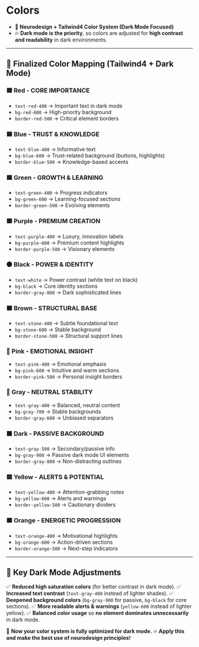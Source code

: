 # Colors

- **📌 Neurodesign + Tailwind4 Color System (Dark Mode Focused)**
- 🔥 **Dark mode is the priority**, so colors are adjusted for **high contrast and readability** in dark environments.

---

## **🚀 Finalized Color Mapping (Tailwind4 + Dark Mode)**

### **🟥 Red - CORE IMPORTANCE**

- `text-red-400` → Important text in dark mode
- `bg-red-600` → High-priority background
- `border-red-500` → Critical element borders

### **🟦 Blue - TRUST & KNOWLEDGE**

- `text-blue-400` → Informative text
- `bg-blue-600` → Trust-related background (buttons, highlights)
- `border-blue-500` → Knowledge-based accents

### **🟩 Green - GROWTH & LEARNING**

- `text-green-400` → Progress indicators
- `bg-green-600` → Learning-focused sections
- `border-green-500` → Evolving elements

### **🟪 Purple - PREMIUM CREATION**

- `text-purple-400` → Luxury, innovation labels
- `bg-purple-600` → Premium content highlights
- `border-purple-500` → Visionary elements

### **⚫ Black - POWER & IDENTITY**

- `text-white` → Power contrast (white text on black)
- `bg-black` → Core identity sections
- `border-gray-800` → Dark sophisticated lines

### **🟫 Brown - STRUCTURAL BASE**

- `text-stone-400` → Subtle foundational text
- `bg-stone-600` → Stable background
- `border-stone-500` → Structural support lines

### **🩷 Pink - EMOTIONAL INSIGHT**

- `text-pink-400` → Emotional emphasis
- `bg-pink-600` → Intuitive and warm sections
- `border-pink-500` → Personal insight borders

### **🔘 Gray - NEUTRAL STABILITY**

- `text-gray-400` → Balanced, neutral content
- `bg-gray-700` → Stable backgrounds
- `border-gray-600` → Unbiased separators

### **⬛ Dark - PASSIVE BACKGROUND**

- `text-gray-500` → Secondary/passive info
- `bg-gray-900` → Passive dark mode UI elements
- `border-gray-800` → Non-distracting outlines

### **🟨 Yellow - ALERTS & POTENTIAL**

- `text-yellow-400` → Attention-grabbing notes
- `bg-yellow-600` → Alerts and warnings
- `border-yellow-500` → Cautionary dividers

### **🟧 Orange - ENERGETIC PROGRESSION**

- `text-orange-400` → Motivational highlights
- `bg-orange-600` → Action-driven sections
- `border-orange-500` → Next-step indicators

---

## **📌 Key Dark Mode Adjustments**

✅ **Reduced high saturation colors** (for better contrast in dark mode).
✅ **Increased text contrast** (`text-gray-400` instead of lighter shades).
✅ **Deepened background colors** (`bg-gray-900` for passive, `bg-black` for core sections).
✅ **More readable alerts & warnings** (`yellow-600` instead of lighter yellow).
✅ **Balanced color usage** so **no element dominates unnecessarily** in dark mode.

🚀 **Now your color system is fully optimized for dark mode.**
🔥 **Apply this and make the best use of neurodesign principles!**
